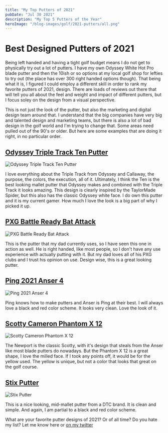 ```yaml
---
title: "My Top Putters of 2021"
pubDate: "Jul 30 2021"
description: "My Top 5 Putters of the Year"
heroImage: "/blog-images/golf/2021-putters/all.png"
---
```


# Best Designed Putters of 2021

Being left handed and having a tight golf budget means I do not get to physically try out a lot of putters. I have my own Odyssey White Hot Pro blade putter and then the 10ish or so options at my local golf shop for lefties to try out (the place has over 300 right handed options though). That being what it is, I figured I could employ a different skill in order to rank my favorite putters of 2021, design. There are loads of reviews out there that will tell you all about the feel and weight and impact of different putters, but I focus soley on the design from a visual perspective.

This is not just the look of the putter, but also the marketing and digital design team around that. I understand that the big companies have very big and talented design and marketing teams, but there is also a lot of bad design in the golf world and I'm trying to change that. Some areas need pulled out of the 90's or older. But here are some examples that are doing it right, in no particular order.

## [Odyssey Triple Track Ten Putter](https://www.odysseygolf.com/triple-track/putters-2020-triple-track-ten.html)

![Odyssey Triple Track Ten Putter](/blog-images/golf/2021-putters/ody-triple-track.png)

I love everything about the Triple Track from Odyssey and Callaway, the purpose, the colors, the execution, all of it. Ultimately, I think the Ten is the best looking mallet putter that Odyssey makes and combined with the Triple Track it looks amazing. This design is clearly inspired by the TaylorMade Spider, but this also has the classic Odyssey white face. I do own this putter and it is my current gamer. How much I love the look is a big part of why I picked it up.

## [PXG Battle Ready Bat Attack](https://www.pxg.com/en-us/clubs/putters/battle-ready-bat-attack)

![PXG Battle Ready Bat Attack](/blog-images/golf/2021-putters/PXG-Bat-Attack.png)

This is the putter that my dad currently uses, so I have seen this one in action as well. He is right handed, like most people, so I don't have any use experience with actually putting with it. But my dad loves all of his PXG clubs and I trust his opinion on use. Design wise, this is a great looking putter.

## [Ping 2021 Anser 4](https://ping.com/en-us/clubs/putters/ping-2021)

![Ping 2021 Anser 4](/blog-images/golf/2021-putters/ping-2021-A4.png)

Ping knows how to make putters and Anser is Ping at their best. I will always love a black and red color scheme. It looks very clean. Love the look of it.

## [Scotty Cameron Phantom X 12](https://www.scottycameron.com/putters/phantom-x/phantom-x-12/)

![Scotty Cameron Phantom X 12](/blog-images/golf/2021-putters/sc-phantom-x-12.png)

The Newport is the classic Scotty, with it's design that steals from the Anser like most blade putters do nowadays. But the Phantom X 12 is a great shape, I love the milled face. If I took any points off, it would be for the yellow used. The yellow is unique, but not a color that looks that great on the golf course.

## [Stix Putter](https://stix.golf/products/putter)

![Stix Putter](/blog-images/golf/2021-putters/stix.png)

This is a nice looking, mid-mallet putter from a DTC brand. It is clean and simple. And again, I am partial to a black and red color scheme.

What are your favorite putter designs of 2021? Or of all time? Do you hate my list? Let me know here or [on my twitter](https://twitter.com/thejayhaykid)
